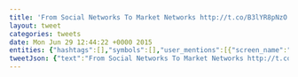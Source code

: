 ```yaml
---
title: 'From Social Networks To Market Networks http://t.co/B3lYR8pNzO via @techcrunch'
layout: tweet
categories: tweets
date: Mon Jun 29 12:44:22 +0000 2015
entities: {"hashtags":[],"symbols":[],"user_mentions":[{"screen_name":"TechCrunch","name":"TechCrunch","id":816653,"id_str":"816653","indices":[67,78]}],"urls":[{"url":"http://t.co/B3lYR8pNzO","expanded_url":"http://on.tcrn.ch/l/qmvu","display_url":"on.tcrn.ch/l/qmvu","indices":[40,62]}]}
tweetJson: {"text":"From Social Networks To Market Networks http://t.co/B3lYR8pNzO via @techcrunch"}
---
```

